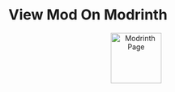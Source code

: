 # View Mod On Modrinth
<div align="center">
  <a href="https://modrinth.com/mod/valkyrien-skies-2-+-supplementaries-cannon-fix">
    <img src="https://static.wikia.nocookie.net/minecraft-esp/images/4/4b/Modrinth_Logo.png/revision/latest?cb=20231227082445&path-prefix=es" width="100" height="100" alt="Modrinth Page"/>
  </a>
</div>
